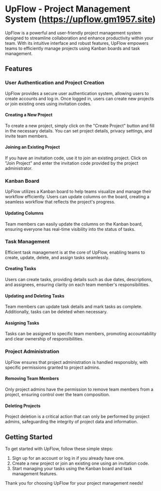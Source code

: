 # UpFlow - Project Management System (https://upflow.gm1957.site)

UpFlow is a powerful and user-friendly project management system designed to streamline collaboration and enhance productivity within your team. With its intuitive interface and robust features, UpFlow empowers teams to efficiently manage projects using Kanban boards and task management.

## Features

### User Authentication and Project Creation

UpFlow provides a secure user authentication system, allowing users to create accounts and log in. Once logged in, users can create new projects or join existing ones using invitation codes.

#### Creating a New Project
To create a new project, simply click on the "Create Project" button and fill in the necessary details. You can set project details, privacy settings, and invite team members.

#### Joining an Existing Project
If you have an invitation code, use it to join an existing project. Click on "Join Project" and enter the invitation code provided by the project administrator.

### Kanban Board

UpFlow utilizes a Kanban board to help teams visualize and manage their workflow efficiently. Users can update columns on the board, creating a seamless workflow that reflects the project's progress.

#### Updating Columns
Team members can easily update the columns on the Kanban board, ensuring everyone has real-time visibility into the status of tasks.

### Task Management

Efficient task management is at the core of UpFlow, enabling teams to create, update, delete, and assign tasks seamlessly.

#### Creating Tasks
Users can create tasks, providing details such as due dates, descriptions, and assignees, ensuring clarity on each team member's responsibilities.

#### Updating and Deleting Tasks
Team members can update task details and mark tasks as complete. Additionally, tasks can be deleted when necessary.

#### Assigning Tasks
Tasks can be assigned to specific team members, promoting accountability and clear ownership of responsibilities.

### Project Administration

UpFlow ensures that project administration is handled responsibly, with specific permissions granted to project admins.

#### Removing Team Members
Only project admins have the permission to remove team members from a project, ensuring control over the team composition.

#### Deleting Projects
Project deletion is a critical action that can only be performed by project admins, safeguarding the integrity of project data and information.

## Getting Started

To get started with UpFlow, follow these simple steps:

1. Sign up for an account or log in if you already have one.
2. Create a new project or join an existing one using an invitation code.
3. Start managing your tasks using the Kanban board and task management features.


Thank you for choosing UpFlow for your project management needs!